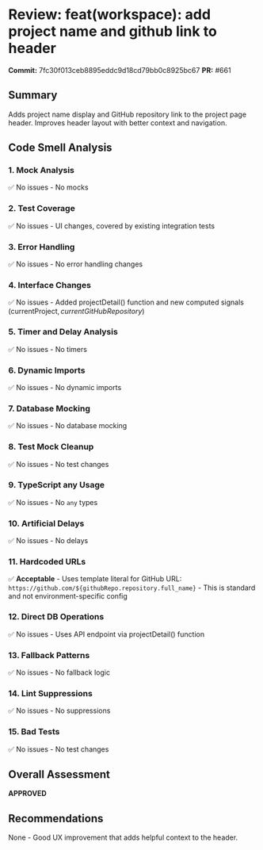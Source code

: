 # Review: feat(workspace): add project name and github link to header

**Commit:** 7fc30f013ceb8895eddc9d18cd79bb0c8925bc67
**PR:** #661

## Summary
Adds project name display and GitHub repository link to the project page header. Improves header layout with better context and navigation.

## Code Smell Analysis

### 1. Mock Analysis
✅ No issues - No mocks

### 2. Test Coverage
✅ No issues - UI changes, covered by existing integration tests

### 3. Error Handling
✅ No issues - No error handling changes

### 4. Interface Changes
✅ No issues - Added projectDetail() function and new computed signals (currentProject$, currentGitHubRepository$)

### 5. Timer and Delay Analysis
✅ No issues - No timers

### 6. Dynamic Imports
✅ No issues - No dynamic imports

### 7. Database Mocking
✅ No issues - No database mocking

### 8. Test Mock Cleanup
✅ No issues - No test changes

### 9. TypeScript any Usage
✅ No issues - No `any` types

### 10. Artificial Delays
✅ No issues - No delays

### 11. Hardcoded URLs
✅ **Acceptable** - Uses template literal for GitHub URL: `https://github.com/${githubRepo.repository.full_name}` - This is standard and not environment-specific config

### 12. Direct DB Operations
✅ No issues - Uses API endpoint via projectDetail() function

### 13. Fallback Patterns
✅ No issues - No fallback logic

### 14. Lint Suppressions
✅ No issues - No suppressions

### 15. Bad Tests
✅ No issues - No test changes

## Overall Assessment
**APPROVED**

## Recommendations
None - Good UX improvement that adds helpful context to the header.

